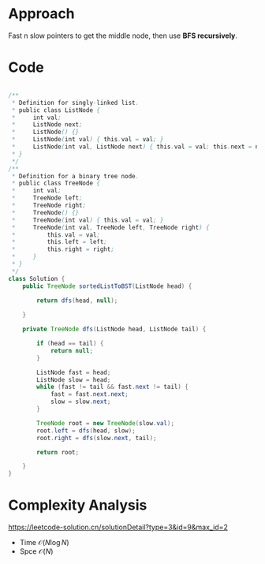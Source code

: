 # Approach

Fast n slow pointers to get the middle node, then use **BFS recursively**.

# Code

```java

/**
 * Definition for singly-linked list.
 * public class ListNode {
 *     int val;
 *     ListNode next;
 *     ListNode() {}
 *     ListNode(int val) { this.val = val; }
 *     ListNode(int val, ListNode next) { this.val = val; this.next = next; }
 * }
 */
/**
 * Definition for a binary tree node.
 * public class TreeNode {
 *     int val;
 *     TreeNode left;
 *     TreeNode right;
 *     TreeNode() {}
 *     TreeNode(int val) { this.val = val; }
 *     TreeNode(int val, TreeNode left, TreeNode right) {
 *         this.val = val;
 *         this.left = left;
 *         this.right = right;
 *     }
 * }
 */
class Solution {
    public TreeNode sortedListToBST(ListNode head) {

        return dfs(head, null);
        
    }

    private TreeNode dfs(ListNode head, ListNode tail) {

        if (head == tail) {
            return null;
        }

        ListNode fast = head;
        ListNode slow = head;
        while (fast != tail && fast.next != tail) {
            fast = fast.next.next;
            slow = slow.next;
        }

        TreeNode root = new TreeNode(slow.val);
        root.left = dfs(head, slow);
        root.right = dfs(slow.next, tail);

        return root;

    }
}

```

# Complexity Analysis
https://leetcode-solution.cn/solutionDetail?type=3&id=9&max_id=2  
- Time $\mathcal{O}(N\log{N})$
- Spce $\mathcal{O}(N)$